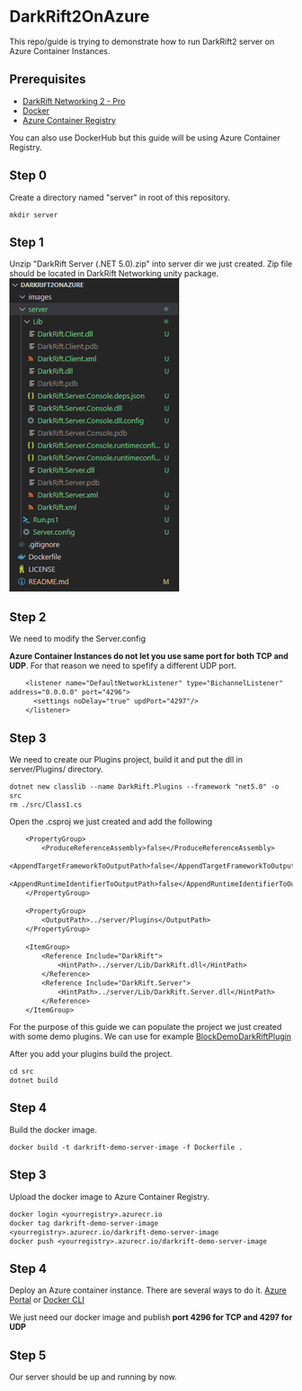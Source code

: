 # DarkRift2OnAzure
This repo/guide is trying to demonstrate how to run DarkRift2 server on Azure Container Instances.

## Prerequisites
 - [DarkRift Networking 2 - Pro](https://assetstore.unity.com/packages/tools/network/darkrift-networking-2-pro-95399)
 - [Docker](https://docs.docker.com/desktop/)
 - [Azure Container Registry](https://docs.microsoft.com/en-us/azure/container-registry/container-registry-get-started-portal#:~:text=Azure%20Container%20Registry%20is%20a,instance%20with%20the%20Azure%20portal.)

 You can also use DockerHub but this guide will be using Azure Container Registry.

## Step 0

Create a directory named "server" in root of this repository.

```
mkdir server
```

## Step 1
Unzip "DarkRift Server (.NET 5.0).zip" into server dir we just created. Zip file should be located in DarkRift Networking unity package.
![Content of server dir](images/server_dir.png)

## Step 2

We need to modify the Server.config

**Azure Container Instances do not let you use same port for both TCP and UDP**. For that reason we need to spefify a different UDP port.
```
    <listener name="DefaultNetworkListener" type="BichannelListener" address="0.0.0.0" port="4296">
      <settings noDelay="true" updPort="4297"/>
    </listener>
```

## Step 3
We need to create our Plugins project, build it and put the dll in server/Plugins/ directory.
```
dotnet new classlib --name DarkRift.Plugins --framework "net5.0" -o src
rm ./src/Class1.cs
```
Open the .csproj we just created and add the following
```
	<PropertyGroup>
		<ProduceReferenceAssembly>false</ProduceReferenceAssembly>
		<AppendTargetFrameworkToOutputPath>false</AppendTargetFrameworkToOutputPath>
		<AppendRuntimeIdentifierToOutputPath>false</AppendRuntimeIdentifierToOutputPath>
	</PropertyGroup>

	<PropertyGroup>
		<OutputPath>../server/Plugins</OutputPath>
	</PropertyGroup>

	<ItemGroup>
		<Reference Include="DarkRift">
			<HintPath>../server/Lib/DarkRift.dll</HintPath>
		</Reference>
		<Reference Include="DarkRift.Server">
			<HintPath>../server/Lib/DarkRift.Server.dll</HintPath>
		</Reference>
	</ItemGroup>
```
For the purpose of this guide we can populate the project we just created with some demo plugins.
We can use for example [BlockDemoDarkRiftPlugin](https://github.com/DarkRiftNetworking/BlockDemoDarkRiftPlugin/tree/master/BlockDemoDarkRiftPlugin)

After you add your plugins build the project.
```
cd src
dotnet build
```

## Step 4
Build the docker image.
```
docker build -t darkrift-demo-server-image -f Dockerfile .
```

## Step 3
Upload the docker image to Azure Container Registry. 
```
docker login <yourregistry>.azurecr.io
docker tag darkrift-demo-server-image <yourregistry>.azurecr.io/darkrift-demo-server-image
docker push <yourregistry>.azurecr.io/darkrift-demo-server-image
```

## Step 4
Deploy an Azure container instance. There are several ways to do it.
[Azure Portal](https://docs.microsoft.com/en-us/azure/container-instances/container-instances-quickstart-portal)
or
[Docker CLI](https://docs.docker.com/cloud/aci-integration/)

We just need our docker image and publish **port 4296 for TCP and 4297 for UDP**

## Step 5
Our server should be up and running by now.